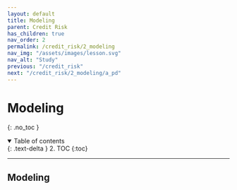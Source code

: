 ```yaml
---
layout: default
title: Modeling
parent: Credit Risk
has_children: true
nav_order: 2
permalink: /credit_risk/2_modeling
nav_img: "/assets/images/lesson.svg"
nav_alt: "Study"
previous: "/credit_risk"
next: "/credit_risk/2_modeling/a_pd"
---
```


# Modeling

{: .no_toc }

<details open markdown="block">
  <summary>
    Table of contents
  </summary>
  {: .text-delta }
2. TOC
{:toc}
</details>

---

<div class="subtheory" markdown="1">

## Modeling


</div>
